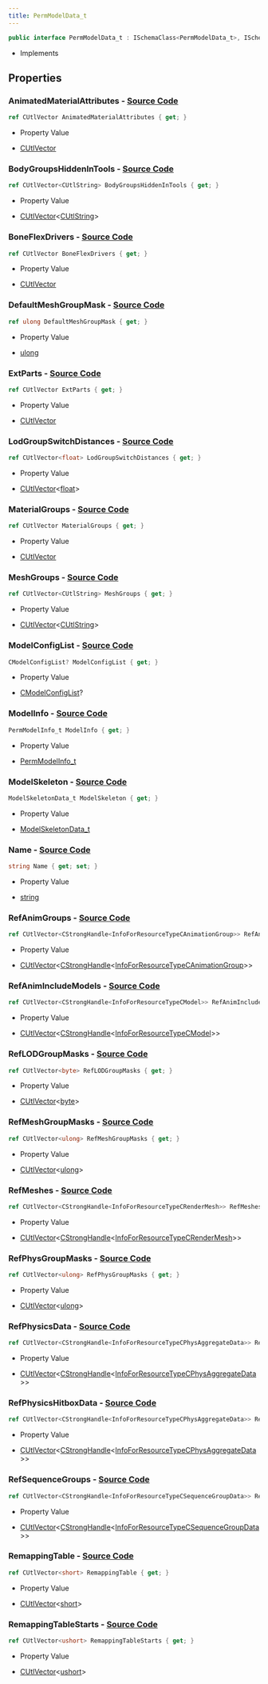 ```yaml
---
title: PermModelData_t
---
```


```csharp
public interface PermModelData_t : ISchemaClass<PermModelData_t>, ISchemaField, ISchemaClass, INativeHandle
```

- Implements

## Properties

### **AnimatedMaterialAttributes** - [Source Code](https://github.com/swiftly-solution/swiftlys2/blob/main/managed/src/SwiftlyS2.Generated/Schemas/Interfaces/PermModelData_t.cs#L64)

```csharp
ref CUtlVector AnimatedMaterialAttributes { get; }
```

- Property Value

- [CUtlVector](/docs/api/)

### **BodyGroupsHiddenInTools** - [Source Code](https://github.com/swiftly-solution/swiftlys2/blob/main/managed/src/SwiftlyS2.Generated/Schemas/Interfaces/PermModelData_t.cs#L59)

```csharp
ref CUtlVector<CUtlString> BodyGroupsHiddenInTools { get; }
```

- Property Value

- [CUtlVector](/docs/api/-1)<[CUtlString](/docs/api/shared/natives/cutlstring)>

### **BoneFlexDrivers** - [Source Code](https://github.com/swiftly-solution/swiftlys2/blob/main/managed/src/SwiftlyS2.Generated/Schemas/Interfaces/PermModelData_t.cs#L55)

```csharp
ref CUtlVector BoneFlexDrivers { get; }
```

- Property Value

- [CUtlVector](/docs/api/)

### **DefaultMeshGroupMask** - [Source Code](https://github.com/swiftly-solution/swiftlys2/blob/main/managed/src/SwiftlyS2.Generated/Schemas/Interfaces/PermModelData_t.cs#L46)

```csharp
ref ulong DefaultMeshGroupMask { get; }
```

- Property Value

- [ulong](https://learn.microsoft.com/dotnet/api/system.uint64)

### **ExtParts** - [Source Code](https://github.com/swiftly-solution/swiftlys2/blob/main/managed/src/SwiftlyS2.Generated/Schemas/Interfaces/PermModelData_t.cs#L21)

```csharp
ref CUtlVector ExtParts { get; }
```

- Property Value

- [CUtlVector](/docs/api/)

### **LodGroupSwitchDistances** - [Source Code](https://github.com/swiftly-solution/swiftlys2/blob/main/managed/src/SwiftlyS2.Generated/Schemas/Interfaces/PermModelData_t.cs#L31)

```csharp
ref CUtlVector<float> LodGroupSwitchDistances { get; }
```

- Property Value

- [CUtlVector](/docs/api/-1)<[float](https://learn.microsoft.com/dotnet/api/system.single)>

### **MaterialGroups** - [Source Code](https://github.com/swiftly-solution/swiftlys2/blob/main/managed/src/SwiftlyS2.Generated/Schemas/Interfaces/PermModelData_t.cs#L44)

```csharp
ref CUtlVector MaterialGroups { get; }
```

- Property Value

- [CUtlVector](/docs/api/)

### **MeshGroups** - [Source Code](https://github.com/swiftly-solution/swiftlys2/blob/main/managed/src/SwiftlyS2.Generated/Schemas/Interfaces/PermModelData_t.cs#L41)

```csharp
ref CUtlVector<CUtlString> MeshGroups { get; }
```

- Property Value

- [CUtlVector](/docs/api/-1)<[CUtlString](/docs/api/shared/natives/cutlstring)>

### **ModelConfigList** - [Source Code](https://github.com/swiftly-solution/swiftlys2/blob/main/managed/src/SwiftlyS2.Generated/Schemas/Interfaces/PermModelData_t.cs#L57)

```csharp
CModelConfigList? ModelConfigList { get; }
```

- Property Value

- [CModelConfigList](/docs/api/shared/schemadefinitions/cmodelconfiglist)?

### **ModelInfo** - [Source Code](https://github.com/swiftly-solution/swiftlys2/blob/main/managed/src/SwiftlyS2.Generated/Schemas/Interfaces/PermModelData_t.cs#L18)

```csharp
PermModelInfo_t ModelInfo { get; }
```

- Property Value

- [PermModelInfo_t](/docs/api/shared/schemadefinitions/permmodelinfo_t)

### **ModelSkeleton** - [Source Code](https://github.com/swiftly-solution/swiftlys2/blob/main/managed/src/SwiftlyS2.Generated/Schemas/Interfaces/PermModelData_t.cs#L48)

```csharp
ModelSkeletonData_t ModelSkeleton { get; }
```

- Property Value

- [ModelSkeletonData_t](/docs/api/shared/schemadefinitions/modelskeletondata_t)

### **Name** - [Source Code](https://github.com/swiftly-solution/swiftlys2/blob/main/managed/src/SwiftlyS2.Generated/Schemas/Interfaces/PermModelData_t.cs#L16)

```csharp
string Name { get; set; }
```

- Property Value

- [string](https://learn.microsoft.com/dotnet/api/system.string)

### **RefAnimGroups** - [Source Code](https://github.com/swiftly-solution/swiftlys2/blob/main/managed/src/SwiftlyS2.Generated/Schemas/Interfaces/PermModelData_t.cs#L37)

```csharp
ref CUtlVector<CStrongHandle<InfoForResourceTypeCAnimationGroup>> RefAnimGroups { get; }
```

- Property Value

- [CUtlVector](/docs/api/-1)<[CStrongHandle](/docs/api/shared/natives/cstronghandle-1)<[InfoForResourceTypeCAnimationGroup](/docs/api/shared/schemadefinitions/infoforresourcetypecanimationgroup)>>

### **RefAnimIncludeModels** - [Source Code](https://github.com/swiftly-solution/swiftlys2/blob/main/managed/src/SwiftlyS2.Generated/Schemas/Interfaces/PermModelData_t.cs#L61)

```csharp
ref CUtlVector<CStrongHandle<InfoForResourceTypeCModel>> RefAnimIncludeModels { get; }
```

- Property Value

- [CUtlVector](/docs/api/-1)<[CStrongHandle](/docs/api/shared/natives/cstronghandle-1)<[InfoForResourceTypeCModel](/docs/api/shared/schemadefinitions/infoforresourcetypecmodel)>>

### **RefLODGroupMasks** - [Source Code](https://github.com/swiftly-solution/swiftlys2/blob/main/managed/src/SwiftlyS2.Generated/Schemas/Interfaces/PermModelData_t.cs#L29)

```csharp
ref CUtlVector<byte> RefLODGroupMasks { get; }
```

- Property Value

- [CUtlVector](/docs/api/-1)<[byte](https://learn.microsoft.com/dotnet/api/system.byte)>

### **RefMeshGroupMasks** - [Source Code](https://github.com/swiftly-solution/swiftlys2/blob/main/managed/src/SwiftlyS2.Generated/Schemas/Interfaces/PermModelData_t.cs#L25)

```csharp
ref CUtlVector<ulong> RefMeshGroupMasks { get; }
```

- Property Value

- [CUtlVector](/docs/api/-1)<[ulong](https://learn.microsoft.com/dotnet/api/system.uint64)>

### **RefMeshes** - [Source Code](https://github.com/swiftly-solution/swiftlys2/blob/main/managed/src/SwiftlyS2.Generated/Schemas/Interfaces/PermModelData_t.cs#L23)

```csharp
ref CUtlVector<CStrongHandle<InfoForResourceTypeCRenderMesh>> RefMeshes { get; }
```

- Property Value

- [CUtlVector](/docs/api/-1)<[CStrongHandle](/docs/api/shared/natives/cstronghandle-1)<[InfoForResourceTypeCRenderMesh](/docs/api/shared/schemadefinitions/infoforresourcetypecrendermesh)>>

### **RefPhysGroupMasks** - [Source Code](https://github.com/swiftly-solution/swiftlys2/blob/main/managed/src/SwiftlyS2.Generated/Schemas/Interfaces/PermModelData_t.cs#L27)

```csharp
ref CUtlVector<ulong> RefPhysGroupMasks { get; }
```

- Property Value

- [CUtlVector](/docs/api/-1)<[ulong](https://learn.microsoft.com/dotnet/api/system.uint64)>

### **RefPhysicsData** - [Source Code](https://github.com/swiftly-solution/swiftlys2/blob/main/managed/src/SwiftlyS2.Generated/Schemas/Interfaces/PermModelData_t.cs#L33)

```csharp
ref CUtlVector<CStrongHandle<InfoForResourceTypeCPhysAggregateData>> RefPhysicsData { get; }
```

- Property Value

- [CUtlVector](/docs/api/-1)<[CStrongHandle](/docs/api/shared/natives/cstronghandle-1)<[InfoForResourceTypeCPhysAggregateData](/docs/api/shared/schemadefinitions/infoforresourcetypecphysaggregatedata)>>

### **RefPhysicsHitboxData** - [Source Code](https://github.com/swiftly-solution/swiftlys2/blob/main/managed/src/SwiftlyS2.Generated/Schemas/Interfaces/PermModelData_t.cs#L35)

```csharp
ref CUtlVector<CStrongHandle<InfoForResourceTypeCPhysAggregateData>> RefPhysicsHitboxData { get; }
```

- Property Value

- [CUtlVector](/docs/api/-1)<[CStrongHandle](/docs/api/shared/natives/cstronghandle-1)<[InfoForResourceTypeCPhysAggregateData](/docs/api/shared/schemadefinitions/infoforresourcetypecphysaggregatedata)>>

### **RefSequenceGroups** - [Source Code](https://github.com/swiftly-solution/swiftlys2/blob/main/managed/src/SwiftlyS2.Generated/Schemas/Interfaces/PermModelData_t.cs#L39)

```csharp
ref CUtlVector<CStrongHandle<InfoForResourceTypeCSequenceGroupData>> RefSequenceGroups { get; }
```

- Property Value

- [CUtlVector](/docs/api/-1)<[CStrongHandle](/docs/api/shared/natives/cstronghandle-1)<[InfoForResourceTypeCSequenceGroupData](/docs/api/shared/schemadefinitions/infoforresourcetypecsequencegroupdata)>>

### **RemappingTable** - [Source Code](https://github.com/swiftly-solution/swiftlys2/blob/main/managed/src/SwiftlyS2.Generated/Schemas/Interfaces/PermModelData_t.cs#L50)

```csharp
ref CUtlVector<short> RemappingTable { get; }
```

- Property Value

- [CUtlVector](/docs/api/-1)<[short](https://learn.microsoft.com/dotnet/api/system.int16)>

### **RemappingTableStarts** - [Source Code](https://github.com/swiftly-solution/swiftlys2/blob/main/managed/src/SwiftlyS2.Generated/Schemas/Interfaces/PermModelData_t.cs#L52)

```csharp
ref CUtlVector<ushort> RemappingTableStarts { get; }
```

- Property Value

- [CUtlVector](/docs/api/-1)<[ushort](https://learn.microsoft.com/dotnet/api/system.uint16)>

